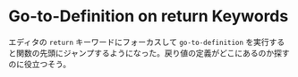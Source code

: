 # Go-to-Definition on return Keywords

エディタの `return` キーワードにフォーカスして `go-to-definition` を実行すると関数の先頭にジャンプするようになった。戻り値の定義がどこにあるのか探すのに役立つそう。
